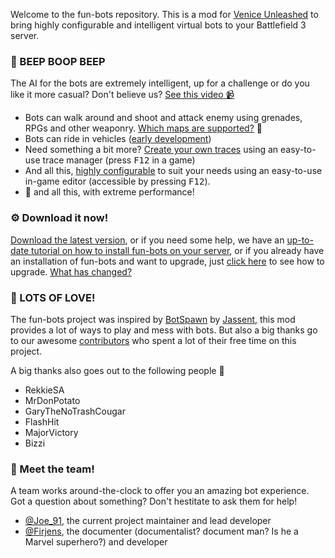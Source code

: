 Welcome to the fun-bots repository. This is a mod for [Venice Unleashed](https://veniceunleashed.net/) to bring highly configurable and intelligent virtual bots to your Battlefield 3 server.

### :robot: BEEP BOOP BEEP
The AI for the bots are extremely intelligent, up for a challenge or do you like it more casual? Don't believe us? [See this video 📹](https://www.youtube.com/watch?v=1_3KiSAuT3s)
- Bots can walk around and shoot and attack enemy using grenades, RPGs and other weaponry. [Which maps are supported?](https://github.com/Joe91/fun-bots/wiki/Supported-maps) 🔫
- Bots can ride in vehicles ([early development](https://github.com/Joe91/fun-bots/projects/2))
- Need something a bit more? [Create your own traces](https://github.com/Joe91/fun-bots/wiki/Traces) using an easy-to-use trace manager (press <kbd>F12</kbd> in a game)
- And all this, [highly configurable](https://github.com/Joe91/fun-bots/wiki/Basic-Configuration) to suit your needs using an easy-to-use in-game editor (accessible by pressing <kbd>F12</kbd>).
- 🚀 and all this, with extreme performance!

### ⚙️ Download it now!
[Download the latest version](https://github.com/Joe91/fun-bots/releases), or if you need some help, we have an [up-to-date tutorial on how to install fun-bots on your server](https://github.com/Joe91/fun-bots/wiki/basic-installation), or if you already have an installation of fun-bots and want to upgrade, just [click here](https://github.com/Joe91/fun-bots/wiki/upgrading) to see how to upgrade. [What has changed?](https://github.com/Joe91/fun-bots/blob/master/.github/CHANGELOG.md)

### :smiling_face_with_three_hearts: LOTS OF LOVE!
The fun-bots project was inspired by [BotSpawn](https://github.com/J4nssent/VU-Mods/tree/master/BotSpawn "Original Mod by Jassent") by [Jassent](https://github.com/J4nssent "Jassent"), this mod provides a lot of ways to play and mess with bots. But also a big thanks go to our awesome [contributors](https://github.com/Joe91/fun-bots/graphs/contributors) who spent a lot of their free time on this project.

A big thanks also goes out to the following people 💌
- RekkieSA
- MrDonPotato
- GaryTheNoTrashCougar
- FlashHit
- MajorVictory
- Bizzi

### 👑 Meet the team!
A team works around-the-clock to offer you an amazing bot experience. Got a question about something? Don't hestitate to ask them for help!

- [@Joe_91](https://github.com/Joe91), the current project maintainer and lead developer
- [@Firjens](https://github.com/Joe91), the documenter (documentalist? document man? Is he a Marvel superhero?) and developer
